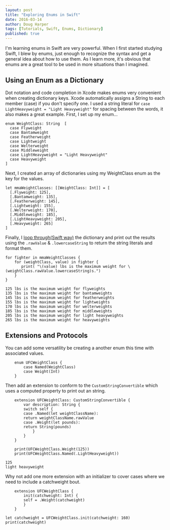 ```yaml
---
layout: post
title: "Exploring Enums in Swift"
date: 2016-03-14
author: Doug Harper
tags: [Tutorials, Swift, Enums, Dictionary]
published: true
---
```

I'm learning enums in Swift are very powerful.  When I first started studying Swift, I blew by enums, just enough to recognize the syntax and get a general idea about how to use them.  As I learn more, it's obvious that enums are a great tool to be used in more situations than I imagined. 

## Using an Enum as a Dictionary

Dot notation and code completion in Xcode makes enums very convenient when creating dictionary keys. Xcode automatically assigns a String to each member (case) if you don't specify one. I used a string literal for `case LightHeavyweight = "Light Heavyweight"` for spacing between the words, it also makes a great example.  First, I set up my enum...


    enum WeightClass: String  [
      case Flyweight
      case Bantamweight
      case Featherweight
      case Lightweight
      case Welterweight
      case Middleweight
      case LightHeavyweight = "Light Heavyweight"
      case Heavyweight
    ]


Next, I created an array of dictionaries using my WeightClass enum as the key for the values. 

    let mmaWeightClasses: [[WeightClass: Int]] = [
      [.Flyweight: 125],
      [.Bantamweight: 135],
      [.Featherweight: 145],
      [.Lightweight: 155],
      [.Welterweight: 170],
      [.Middleweight: 185],
      [.LightHeavyweight: 205],
      [.Heavyweight: 265]
    ]

Finally, I [loop through(Swift way)](https://www.hackingwithswift.com/swift2-2?utm_campaign=This%2BWeek%2Bin%2BSwift&utm_medium=web&utm_source=This_Week_in_Swift_78) the dictionary and print out the results using the `.rawValue` & `.lowercaseString` to return the string literals and format them.

    for fighter in mmaWeightClasses {
        for (weightClass, value) in fighter {
           print( "\(value) lbs is the maximum weight for \(weightClass.rawValue.lowercaseString)s.")
        }
    }
   
~~~~~~~    
125 lbs is the maximum weight for flyweights
135 lbs is the maximum weight for bantamweights
145 lbs is the maximum weight for featherweights
155 lbs is the maximum weight for lightweights
170 lbs is the maximum weight for welterweights
185 lbs is the maximum weight for middleweights
205 lbs is the maximum weight for light heavyweights
265 lbs is the maximum weight for heavyweights
~~~~~~~

## Extensions and Protocols

You can add some versatility be creating a another enum this time with associated values.  

        enum UFCWeightClass {
            case Named(WeightClass)
            case Weight(Int)
        }
        
Then add an extension to conform to the `CustomStringConvertible` which uses a computed property to print out an string.

        extension UFCWeightClass: CustomStringConvertible {
            var description: String {
            switch self {
            case .Named(let weightClassName):
            return weightClassName.rawValue
            case .Weight(let pounds):
            return String(pounds)
                }
            }
        }
        
        print(UFCWeightClass.Weight(125))
        print(UFCWeightClass.Named(.LightHeavyweight))

~~~~~~~
125
light heavyweight
~~~~~~~

Why not add one more extension with an initializer to cover cases where we need to include a catchweight bout.

        extension UFCWeightClass {
            init(catchweight: Int) {
            self = .Weight(catchweight)
            }
        }

~~~~~~~
let catchweight = UFCWeightClass.init(catchweight: 160)
print(catchweight)
~~~~~~~
